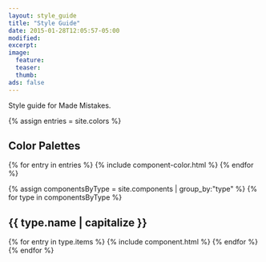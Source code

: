 ```yaml
---
layout: style_guide
title: "Style Guide"
date: 2015-01-28T12:05:57-05:00
modified:
excerpt:
image:
  feature:
  teaser:
  thumb:
ads: false
---
```


Style guide for Made Mistakes.

{% assign entries = site.colors %}
<h2>Color Palettes</h2>
{% for entry in entries %}
  {% include component-color.html %}
{% endfor %}

{% assign componentsByType = site.components | group_by:"type" %}
{% for type in componentsByType %}
<h2>{{ type.name | capitalize }}</h2>
{% for entry in type.items %}
{% include component.html %}
{% endfor %}
{% endfor %}
